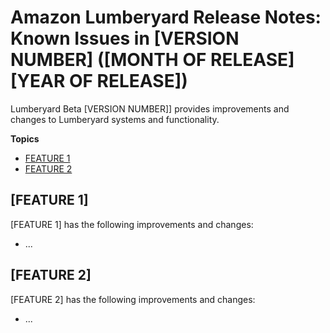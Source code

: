# Amazon Lumberyard Release Notes: Known Issues in [VERSION NUMBER] ([MONTH OF RELEASE] [YEAR OF RELEASE])

Lumberyard Beta [VERSION NUMBER]] provides improvements and changes to Lumberyard systems and functionality.

**Topics**
+ [FEATURE 1](#anchor-link-here)
+ [FEATURE 2](#anchor-link-here)

## [FEATURE 1]

[FEATURE 1] has the following improvements and changes:
+ ...

## [FEATURE 2]

[FEATURE 2] has the following improvements and changes:
+ ...